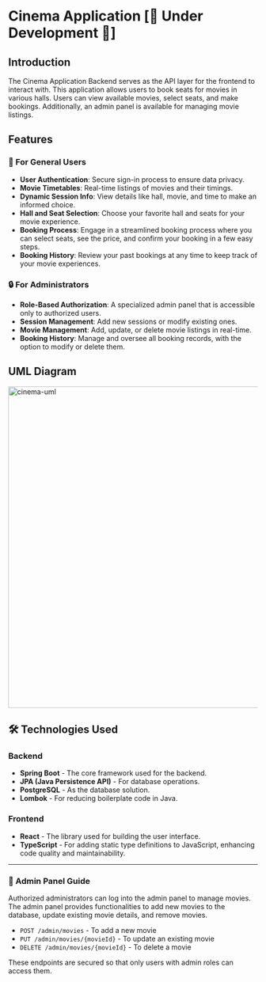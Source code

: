 # Cinema Application [🚧 Under Development 🚧]

## Introduction

The Cinema Application Backend serves as the API layer for the frontend to interact with. This application allows users to book seats for movies in various halls. Users can view available movies, select seats, and make bookings. Additionally, an admin panel is available for managing movie listings.

##  Features

### 👥 For General Users

- **User Authentication**: Secure sign-in process to ensure data privacy.
- **Movie Timetables**: Real-time listings of movies and their timings.
- **Dynamic Session Info**: View details like hall, movie, and time to make an informed choice.
- **Hall and Seat Selection**: Choose your favorite hall and seats for your movie experience.
- **Booking Process**: Engage in a streamlined booking process where you can select seats, see the price, and confirm your booking in a few easy steps.
- **Booking History**: Review your past bookings at any time to keep track of your movie experiences.

### 🔒 For Administrators

- **Role-Based Authorization**: A specialized admin panel that is accessible only to authorized users.
- **Session Management**: Add new sessions or modify existing ones.
- **Movie Management**: Add, update, or delete movie listings in real-time.
- **Booking History**: Manage and oversee all booking records, with the option to modify or delete them.
  
## UML Diagram

<img src="https://github.com/Porkul/cinema-app/assets/86647070/0e025839-5601-43ec-b3f2-124533b1ad3d" alt="cinema-uml" width="650"/>


## 🛠 Technologies Used

### Backend
-  **Spring Boot** - The core framework used for the backend.
-  **JPA (Java Persistence API)** - For database operations.
-  **PostgreSQL** - As the database solution.
-  **Lombok** - For reducing boilerplate code in Java.


### Frontend
-  **React** - The library used for building the user interface.
-  **TypeScript** - For adding static type definitions to JavaScript, enhancing code quality and maintainability.

---

### 📘 Admin Panel Guide

Authorized administrators can log into the admin panel to manage movies. The admin panel provides functionalities to add new movies to the database, update existing movie details, and remove movies.

- `POST /admin/movies` - To add a new movie
- `PUT /admin/movies/{movieId}` - To update an existing movie
- `DELETE /admin/movies/{movieId}` - To delete a movie

These endpoints are secured so that only users with admin roles can access them.


